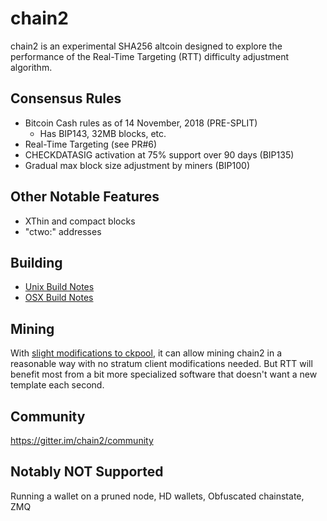 chain2
======

chain2 is an experimental SHA256 altcoin designed to explore the performance of the Real-Time Targeting (RTT) difficulty adjustment algorithm.

Consensus Rules
---------------------
- Bitcoin Cash rules as of 14 November, 2018 (PRE-SPLIT)
   - Has BIP143, 32MB blocks, etc.
- Real-Time Targeting (see PR#6)
- CHECKDATASIG activation at 75% support over 90 days (BIP135)
- Gradual max block size adjustment by miners (BIP100)

Other Notable Features
---------------------
- XThin and compact blocks
- "ctwo:" addresses

Building
---------------------
- [Unix Build Notes](/doc/build-unix.md)
- [OSX Build Notes](/doc/build-osx.md)

Mining
---------------------
With [slight modifications to ckpool](https://bitbucket.org/dgenr8/ckpool/commits/05f073b5d8ad336b00c25fab5246c796749666ce), it can allow mining chain2 in a reasonable way with no stratum client modifications needed.  But RTT will benefit most from a bit more specialized software that doesn't want a new template each second.

Community
---------------------
https://gitter.im/chain2/community


Notably NOT Supported
---------------------
Running a wallet on a pruned node, HD wallets, Obfuscated chainstate, ZMQ
